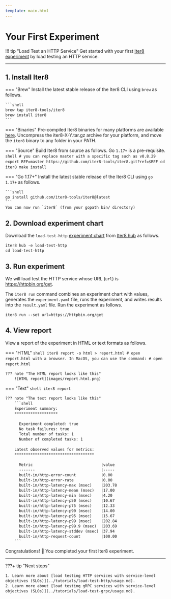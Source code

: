 ```yaml
---
template: main.html
---
```


# Your First Experiment

!!! tip "Load Test an HTTP Service"
    Get started with your first [Iter8 experiment](concepts.md#what-is-an-iter8-experiment) by load testing an HTTP service. 
    
***

## 1. Install Iter8
=== "Brew"
    Install the latest stable release of the Iter8 CLI using `brew` as follows.

    ```shell
    brew tap iter8-tools/iter8
    brew install iter8
    ```
    
=== "Binaries"
    Pre-compiled Iter8 binaries for many platforms are available [here](https://github.com/iter8-tools/iter8/releases). Uncompress the iter8-X-Y.tar.gz archive for your platform, and move the `iter8` binary to any folder in your PATH.

=== "Source"
    Build Iter8 from source as follows. Go `1.17+` is a pre-requisite.
    ```shell
    # you can replace master with a specific tag such as v0.8.29
    export REF=master
    https://github.com/iter8-tools/iter8.git?ref=$REF
    cd iter8
    make install
    ```

=== "Go 1.17+"
    Install the latest stable release of the Iter8 CLI using `go 1.17+` as follows.

    ```shell
    go install github.com/iter8-tools/iter8@latest
    ```
    You can now run `iter8` (from your gopath bin/ directory)

## 2. Download experiment chart
Download the `load-test-http` [experiment chart](concepts.md#experiment-chart) from [Iter8 hub](concepts.md#iter8-hub) as follows.

```shell
iter8 hub -e load-test-http
cd load-test-http
```

## 3. Run experiment
We will load test the HTTP service whose URL (`url`) is https://httpbin.org/get. 

The `iter8 run` command combines an experiment chart with values, generates the `experiment.yaml` file, runs the experiment, and writes results into the `result.yaml` file. Run the experiment as follows.

```shell
iter8 run --set url=https://httpbin.org/get
```

## 4. View report
View a report of the experiment in HTML or text formats as follows.

=== "HTML"
    ```shell
    iter8 report -o html > report.html
    # open report.html with a browser. In MacOS, you can use the command:
    # open report.html
    ```

    ??? note "The HTML report looks like this"
        ![HTML report](images/report.html.png)

=== "Text"
    ```shell
    iter8 report
    ```

    ??? note "The text report looks like this"
        ```shell
        Experiment summary:
        *******************

          Experiment completed: true
          No task failures: true
          Total number of tasks: 1
          Number of completed tasks: 1

        Latest observed values for metrics:
        ***********************************

          Metric                              |value
          -------                             |-----
          built-in/http-error-count           |0.00
          built-in/http-error-rate            |0.00
          built-in/http-latency-max (msec)    |203.78
          built-in/http-latency-mean (msec)   |17.00
          built-in/http-latency-min (msec)    |4.20
          built-in/http-latency-p50 (msec)    |10.67
          built-in/http-latency-p75 (msec)    |12.33
          built-in/http-latency-p90 (msec)    |14.00
          built-in/http-latency-p95 (msec)    |15.67
          built-in/http-latency-p99 (msec)    |202.84
          built-in/http-latency-p99.9 (msec)  |203.69
          built-in/http-latency-stddev (msec) |37.94
          built-in/http-request-count         |100.00
        ```

Congratulations! :tada: You completed your first Iter8 experiment.

***

???+ tip "Next steps"

    1. Learn more about [load testing HTTP services with service-level objectives (SLOs)](../tutorials/load-test-http/usage.md).
    2. Learn more about [load testing gRPC services with service-level objectives (SLOs)](../tutorials/load-test-grpc/usage.md).